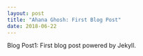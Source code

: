 ```yaml
---
layout: post
title: "Ahana Ghosh: First Blog Post"
date: 2018-06-22
---
```


Blog Post1: First blog post powered by Jekyll.
